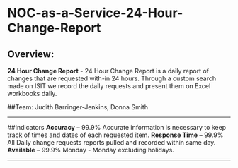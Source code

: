 # NOC-as-a-Service-24-Hour-Change-Report
## Overview: 
**24 Hour Change Report** - 24 Hour Change Report is a daily report of changes that are requested with-in 24 hours. Through a custom search made on ISIT we record the daily requests and present them on Excel workbooks daily. 

##Team: 
Judith Barringer-Jenkins, Donna Smith
______________________________________________

##Indicators
**Accuracy** – 99.9% Accurate information is necessary to keep track of times and dates of each requested item.
**Response Time** – 99.9% All Daily change requests reports pulled and recorded within same day. 
**Available** – 99.9% Monday - Monday excluding holidays.

_______________________________________________
